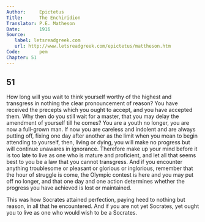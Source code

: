 ```yaml
---
Author:     Epictetus  
Title:      The Enchiridion  
Translator: P.E. Matheson
Date:       1916  
Source:
   label: letsreadgreek.com
   url: http://www.letsreadgreek.com/epictetus/mattheson.htm
Code:       pem  
Chapter: 51
---
```

##  51

How long will you wait to think yourself worthy of the highest and transgress
in nothing the clear pronouncement of reason? You have received the precepts
which you ought to accept, and you have accepted them. Why then do you still
wait for a master, that you may delay the amendment of yourself till he comes?
You are a youth no longer, you are now a full-grown man. If now you are
careless and indolent and are always putting off, fixing one day after another
as the limit when you mean to begin attending to yourself, then, living or
dying, you will make no progress but will continue unawares in ignorance.
Therefore make up your mind before it is too late to live as one who is mature
and proficient, and let all that seems best to you be a law that you cannot
transgress. And if you encounter anything troublesome or pleasant or glorious
or inglorious, remember that the hour of struggle is come, the Olympic contest
is here and you may put off no longer, and that one day and one action
determines whether the progress you have achieved is lost or maintained.

This was how Socrates attained perfection, paying heed to nothing but reason,
in all that he encountered. And if you are not yet Socrates, yet ought you to
live as one who would wish to be a Socrates.


